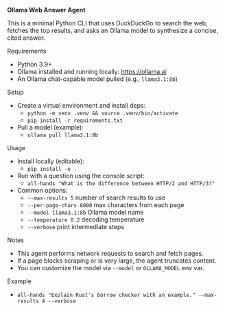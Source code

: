 **Ollama Web Answer Agent**

This is a minimal Python CLI that uses DuckDuckGo to search the web, fetches the top results, and asks an Ollama model to synthesize a concise, cited answer.

Requirements
- Python 3.9+
- Ollama installed and running locally: https://ollama.ai
- An Ollama chat-capable model pulled (e.g., `llama3.1:8b`)

Setup
- Create a virtual environment and install deps:
  - `python -m venv .venv && source .venv/bin/activate`
  - `pip install -r requirements.txt`
- Pull a model (example):
  - `ollama pull llama3.1:8b`

Usage
- Install locally (editable):
  - `pip install -e .`
- Run with a question using the console script:
  - `all-hands "What is the difference between HTTP/2 and HTTP/3?"`
- Common options:
  - `--max-results 5` number of search results to use
  - `--per-page-chars 8000` max characters from each page
  - `--model llama3.1:8b` Ollama model name
  - `--temperature 0.2` decoding temperature
  - `--verbose` print intermediate steps

Notes
- This agent performs network requests to search and fetch pages.
- If a page blocks scraping or is very large, the agent truncates content.
- You can customize the model via `--model` or `OLLAMA_MODEL` env var.

Example
- `all-hands "Explain Rust's borrow checker with an example." --max-results 4 --verbose`
